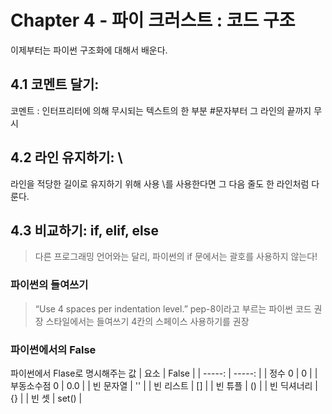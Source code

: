 # Chapter 4 - 파이 크러스트 : 코드 구조

이제부터는 파이썬 구조화에 대해서 배운다.

## 4.1 코멘트 달기: #
코멘트 : 인터프리터에 의해 무시되는 텍스트의 한 부분 #문자부터 그 라인의 끝까지 무시

## 4.2 라인 유지하기: \
라인을 적당한 길이로 유지하기 위해 사용 \를 사용한다면 그 다음 줄도 한 라인처럼 다룬다.

## 4.3 비교하기: if, elif, else
>다른 프로그래밍 언어와는 달리, 파이썬의 if 문에서는 괄호를 사용하지 않는다!

### 파이썬의 들여쓰기
>“Use 4 spaces per indentation level.” pep-8이라고 부르는 파이썬 코드 권장 스타일에서는 들여쓰기 4칸의 스페이스 사용하기를 권장

### 파이썬에서의 False
파이썬에서 Flase로 명시해주는 값
| 요소 | False |
| -----: | -----: |
| 정수 0 | 0 |
| 부동소수점 0 | 0.0 |
| 빈 문자열 | '' |
| 빈 리스트 | [] |
| 빈 튜플 | () |
| 빈 딕셔너리 | {} |
| 빈 셋 | set() |